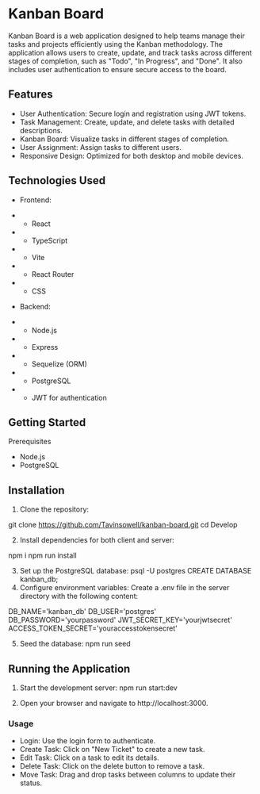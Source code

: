 # Kanban Board
Kanban Board is a web application designed to help teams manage their tasks and projects efficiently using the Kanban methodology. The application allows users to create, update, and track tasks across different stages of completion, such as "Todo", "In Progress", and "Done". It also includes user authentication to ensure secure access to the board.

## Features
- User Authentication: Secure login and registration using JWT tokens.
- Task Management: Create, update, and delete tasks with detailed descriptions.
- Kanban Board: Visualize tasks in different stages of completion.
- User Assignment: Assign tasks to different users.
- Responsive Design: Optimized for both desktop and mobile devices.

## Technologies Used
- Frontend:

 - - React
 - - TypeScript
 - - Vite
 - - React Router
 - - CSS
- Backend:

 - - Node.js
 - - Express
 - - Sequelize (ORM)
 - - PostgreSQL
 - - JWT for authentication
## Getting Started
Prerequisites
- Node.js
- PostgreSQL

## Installation
1. Clone the repository:

 git clone https://github.com/Tavinsowell/kanban-board.git
 cd Develop

2. Install dependencies for both client and server:

 npm i
 npm run install

3. Set up the PostgreSQL database:
 psql -U postgres
 CREATE DATABASE kanban_db;
4. Configure environment variables: Create a .env file in the server directory with the following content:

 DB_NAME='kanban_db'
 DB_USER='postgres'
 DB_PASSWORD='yourpassword'
 JWT_SECRET_KEY='yourjwtsecret'
 ACCESS_TOKEN_SECRET='youraccesstokensecret'

5. Seed the database:
 npm run seed


## Running the Application
1. Start the development server:
 npm run start:dev


2. Open your browser and navigate to http://localhost:3000.



### Usage

 - Login: Use the login form to authenticate.
 - Create Task: Click on "New Ticket" to create a new task.
 - Edit Task: Click on a task to edit its details.
 - Delete Task: Click on the delete button to remove a task.
 - Move Task: Drag and drop tasks between columns to update their status.


